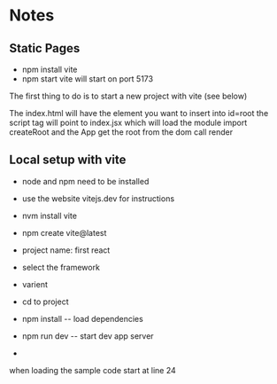 # Notes
## Static Pages
 - npm install vite
 - npm start  vite will start on port 5173
  
The first thing to do is to start a new project with vite  (see below)

The index.html will have the element you want to insert into id=root
the script tag will point to index.jsx which will load the module
import createRoot and the App
get the root from the dom
call render

## Local setup with vite
- node and npm need to be installed 
- use the website vitejs.dev for instructions
- nvm install vite
    
- npm create vite@latest
- project name: first react
- select the framework
- varient
- cd to project
- npm install   -- load dependencies
- npm run dev   -- start dev app server
- 


when loading the sample code start at line 24